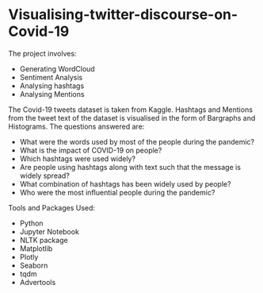# Visualising-twitter-discourse-on-Covid-19
The project involves:
* Generating WordCloud
* Sentiment Analysis
* Analysing hashtags
* Analysing Mentions

The Covid-19 tweets dataset is taken from Kaggle.
Hashtags and Mentions from the tweet text of the dataset is visualised in the form of Bargraphs and Histograms.
The questions answered are:
* What were the words used by most of the people during the pandemic?
* What is the impact of COVID-19 on people?
* Which hashtags were used widely?
* Are people using hashtags along with text such that the message is widely spread?
* What combination of hashtags has been widely used by people?
* Who were the most influential people during the pandemic?

Tools and Packages Used:
* Python 
* Jupyter Notebook
* NLTK package
* Matplotlib
* Plotly
* Seaborn
* tqdm
* Advertools

